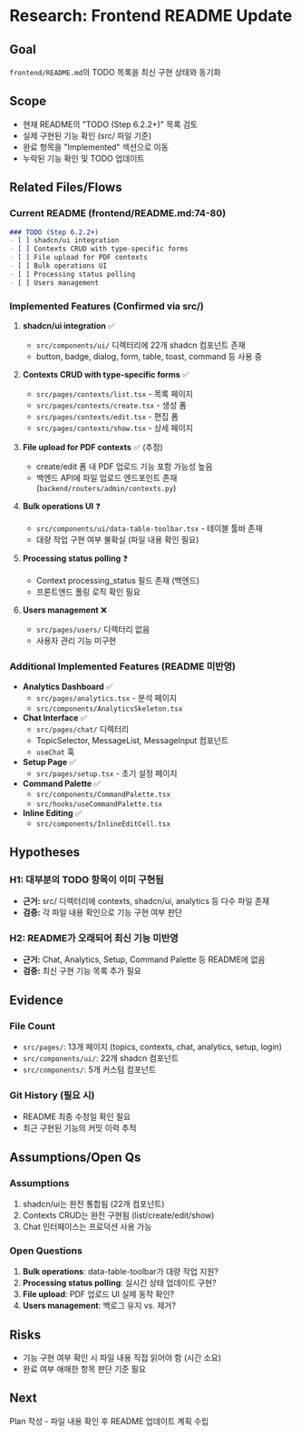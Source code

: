 # Research: Frontend README Update

## Goal
`frontend/README.md`의 TODO 목록을 최신 구현 상태와 동기화

## Scope
- 현재 README의 "TODO (Step 6.2.2+)" 목록 검토
- 실제 구현된 기능 확인 (src/ 파일 기준)
- 완료 항목을 "Implemented" 섹션으로 이동
- 누락된 기능 확인 및 TODO 업데이트

## Related Files/Flows

### Current README (frontend/README.md:74-80)
```markdown
### TODO (Step 6.2.2+)
- [ ] shadcn/ui integration
- [ ] Contexts CRUD with type-specific forms
- [ ] File upload for PDF contexts
- [ ] Bulk operations UI
- [ ] Processing status polling
- [ ] Users management
```

### Implemented Features (Confirmed via src/)
1. **shadcn/ui integration** ✅
   - `src/components/ui/` 디렉터리에 22개 shadcn 컴포넌트 존재
   - button, badge, dialog, form, table, toast, command 등 사용 중

2. **Contexts CRUD with type-specific forms** ✅
   - `src/pages/contexts/list.tsx` - 목록 페이지
   - `src/pages/contexts/create.tsx` - 생성 폼
   - `src/pages/contexts/edit.tsx` - 편집 폼
   - `src/pages/contexts/show.tsx` - 상세 페이지

3. **File upload for PDF contexts** ✅ (추정)
   - create/edit 폼 내 PDF 업로드 기능 포함 가능성 높음
   - 백엔드 API에 파일 업로드 엔드포인트 존재 (`backend/routers/admin/contexts.py`)

4. **Bulk operations UI** ❓
   - `src/components/ui/data-table-toolbar.tsx` - 테이블 툴바 존재
   - 대량 작업 구현 여부 불확실 (파일 내용 확인 필요)

5. **Processing status polling** ❓
   - Context processing_status 필드 존재 (백엔드)
   - 프론트엔드 폴링 로직 확인 필요

6. **Users management** ❌
   - `src/pages/users/` 디렉터리 없음
   - 사용자 관리 기능 미구현

### Additional Implemented Features (README 미반영)
- **Analytics Dashboard** ✅
  - `src/pages/analytics.tsx` - 분석 페이지
  - `src/components/AnalyticsSkeleton.tsx`
- **Chat Interface** ✅
  - `src/pages/chat/` 디렉터리
  - TopicSelector, MessageList, MessageInput 컴포넌트
  - `useChat` 훅
- **Setup Page** ✅
  - `src/pages/setup.tsx` - 초기 설정 페이지
- **Command Palette** ✅
  - `src/components/CommandPalette.tsx`
  - `src/hooks/useCommandPalette.tsx`
- **Inline Editing** ✅
  - `src/components/InlineEditCell.tsx`

## Hypotheses

### H1: 대부분의 TODO 항목이 이미 구현됨
- **근거:** src/ 디렉터리에 contexts, shadcn/ui, analytics 등 다수 파일 존재
- **검증:** 각 파일 내용 확인으로 기능 구현 여부 판단

### H2: README가 오래되어 최신 기능 미반영
- **근거:** Chat, Analytics, Setup, Command Palette 등 README에 없음
- **검증:** 최신 구현 기능 목록 추가 필요

## Evidence

### File Count
- `src/pages/`: 13개 페이지 (topics, contexts, chat, analytics, setup, login)
- `src/components/ui/`: 22개 shadcn 컴포넌트
- `src/components/`: 5개 커스텀 컴포넌트

### Git History (필요 시)
- README 최종 수정일 확인 필요
- 최근 구현된 기능의 커밋 이력 추적

## Assumptions/Open Qs

### Assumptions
1. shadcn/ui는 완전 통합됨 (22개 컴포넌트)
2. Contexts CRUD는 완전 구현됨 (list/create/edit/show)
3. Chat 인터페이스는 프로덕션 사용 가능

### Open Questions
1. **Bulk operations**: data-table-toolbar가 대량 작업 지원?
2. **Processing status polling**: 실시간 상태 업데이트 구현?
3. **File upload**: PDF 업로드 UI 실제 동작 확인?
4. **Users management**: 백로그 유지 vs. 제거?

## Risks
- 기능 구현 여부 확인 시 파일 내용 직접 읽어야 함 (시간 소요)
- 완료 여부 애매한 항목 판단 기준 필요

## Next
Plan 작성 - 파일 내용 확인 후 README 업데이트 계획 수립
